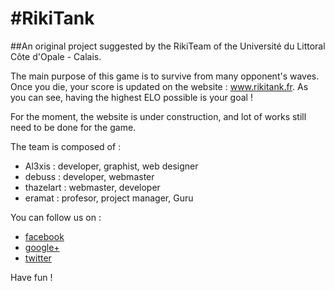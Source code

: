 #RikiTank
=========
##An original project suggested by the RikiTeam of the Université du Littoral Côte d'Opale - Calais.  

The main purpose of this game is to survive from many opponent's waves. Once you die, your score is updated on the website : www.rikitank.fr.
As you can see, having the highest ELO possible is your goal !

For the moment, the website is under construction, and lot of works still need to be done for the game.

The team is composed of :
* Al3xis : developer, graphist, web designer  
* debuss : developer, webmaster  
* thazelart : webmaster, developer  
* eramat : profesor, project manager, Guru

You can follow us on :  
* [facebook](https://www.facebook.com/pages/RikiTank/289289787857112)
* [google+](https://plus.google.com/u/0/114133777478336810693/posts)
* [twitter](https://twitter.com/Riki_Tank)

Have fun !
